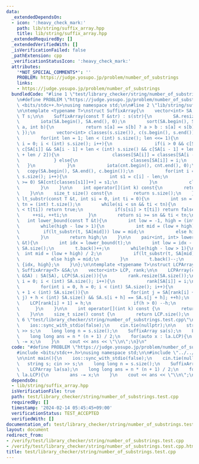 ```yaml
---
data:
  _extendedDependsOn:
  - icon: ':heavy_check_mark:'
    path: lib/string/suffix_array.hpp
    title: lib/string/suffix_array.hpp
  _extendedRequiredBy: []
  _extendedVerifiedWith: []
  _isVerificationFailed: false
  _pathExtension: cpp
  _verificationStatusIcon: ':heavy_check_mark:'
  attributes:
    '*NOT_SPECIAL_COMMENTS*': ''
    PROBLEM: https://judge.yosupo.jp/problem/number_of_substrings
    links:
    - https://judge.yosupo.jp/problem/number_of_substrings
  bundledCode: "#line 1 \"test/library_checker/string/number_of_substrings.test.cpp\"\
    \n#define PROBLEM \"https://judge.yosupo.jp/problem/number_of_substrings\"\n#include\
    \ <bits/stdc++.h>\nusing namespace std;\n\n#line 2 \"lib/string/suffix_array.hpp\"\
    \n\ntemplate <typename T>\nstruct SuffixArray{\n    vector<int> SA;\n    const\
    \ T s;\n\n    SuffixArray(const T &str) : s(str){\n        SA.resize(s.size());\n\
    \        iota(SA.begin(), SA.end(), 0);\n        sort(SA.begin(), SA.end(), [&](int\
    \ a, int b){\n            return s[a] == s[b] ? a > b : s[a] < s[b];\n       \
    \ });\n        vector<int> classes(s.size()), c(s.begin(), s.end()), cnt(s.size());\n\
    \        for(int len = 1; len < (int) s.size(); len <<= 1){\n            for(int\
    \ i = 0; i < (int) s.size(); i++){\n                if(i > 0 && c[SA[i - 1]] ==\
    \ c[SA[i]] && SA[i - 1] + len < (int) s.size() && c[SA[i - 1] + len / 2] == c[SA[i]\
    \ + len / 2]){\n                    classes[SA[i]] = classes[SA[i - 1]];\n   \
    \             } else{\n                    classes[SA[i]] = i;\n             \
    \   }\n            }\n            iota(cnt.begin(), cnt.end(), 0);\n         \
    \   copy(SA.begin(), SA.end(), c.begin());\n            for(int i = 0; i < (int)\
    \ s.size(); i++){\n                int s1 = c[i] - len;\n                if(s1\
    \ >= 0) SA[cnt[classes[s1]]++] = s1;\n            }\n            classes.swap(c);\n\
    \        }\n    }\n\n    int operator[](int k) const{\n        return SA[k];\n\
    \    }\n\n    size_t size() const{\n        return s.size();\n    }\n\n    bool\
    \ lt_substr(const T &t, int si = 0, int ti = 0){\n        int sn = (int) s.size(),\
    \ tn = (int) t.size();\n        while(si < sn && ti < tn){\n            if(s[si]\
    \ < t[ti]) return true;\n            if(s[si] > t[ti]) return false;\n       \
    \     ++si, ++ti;\n        }\n        return si >= sn && ti < tn;\n    }\n\n \
    \   int lower_bound(const T &t){\n        int low = -1, high = (int) SA.size();\n\
    \        while(high - low > 1){\n            int mid = (low + high) / 2;\n   \
    \         if(lt_substr(t, SA[mid])) low = mid;\n            else high = mid;\n\
    \        }\n        return high;\n    }\n\n    pair<int, int> lower_upper_bound(T\
    \ &t){\n        int idx = lower_bound(t);\n        int low = idx - 1, high = (int)\
    \ SA.size();\n        t.back()++;\n        while(high - low > 1){\n          \
    \  int mid = (low + high) / 2;\n            if(lt_substr(t, SA[mid])) low = mid;\n\
    \            else high = mid;\n        }\n        t.back()--;\n        return\
    \ {idx, high};\n    }\n};\n\ntemplate <typename T>\nstruct LCPArray{\n    const\
    \ SuffixArray<T> &SA;\n    vector<int> LCP, rank;\n\n    LCPArray(const SuffixArray<T>\
    \ &SA) : SA(SA), LCP(SA.size()){\n        rank.resize(SA.size());\n        for(int\
    \ i = 0; i < (int) SA.size(); i++){\n            rank[SA[i]] = i;\n        }\n\
    \        for(int i = 0, h = 0; i < (int) SA.size(); i++){\n            if(rank[i]\
    \ + 1 < (int) SA.size()){\n                for(int j = SA[rank[i] + 1]; max(i,\
    \ j) + h < (int) SA.size() && SA.s[i + h] == SA.s[j + h]; ++h);\n            \
    \    LCP[rank[i] + 1] = h;\n                if(h > 0) --h;\n            }\n  \
    \      }\n    }\n\n    int operator[](int k) const {\n        return LCP[k];\n\
    \    }\n\n    size_t size() const {\n        return LCP.size();\n    }\n};\n#line\
    \ 6 \"test/library_checker/string/number_of_substrings.test.cpp\"\n\nint main(){\n\
    \    ios::sync_with_stdio(false);\n    cin.tie(nullptr);\n\n    string s; cin\
    \ >> s;\n    long long n = s.size();\n    SuffixArray sa(s);\n    LCPArray la(sa);\n\
    \    long long ans = n * (n + 1) / 2;\n    for(auto x : la.LCP){\n        ans\
    \ -= x;\n    }\n    cout << ans << \"\\n\";\n}\n"
  code: "#define PROBLEM \"https://judge.yosupo.jp/problem/number_of_substrings\"\n\
    #include <bits/stdc++.h>\nusing namespace std;\n\n#include \"../../../lib/string/suffix_array.hpp\"\
    \n\nint main(){\n    ios::sync_with_stdio(false);\n    cin.tie(nullptr);\n\n \
    \   string s; cin >> s;\n    long long n = s.size();\n    SuffixArray sa(s);\n\
    \    LCPArray la(sa);\n    long long ans = n * (n + 1) / 2;\n    for(auto x :\
    \ la.LCP){\n        ans -= x;\n    }\n    cout << ans << \"\\n\";\n}\n"
  dependsOn:
  - lib/string/suffix_array.hpp
  isVerificationFile: true
  path: test/library_checker/string/number_of_substrings.test.cpp
  requiredBy: []
  timestamp: '2024-02-14 05:45:45+09:00'
  verificationStatus: TEST_ACCEPTED
  verifiedWith: []
documentation_of: test/library_checker/string/number_of_substrings.test.cpp
layout: document
redirect_from:
- /verify/test/library_checker/string/number_of_substrings.test.cpp
- /verify/test/library_checker/string/number_of_substrings.test.cpp.html
title: test/library_checker/string/number_of_substrings.test.cpp
---
```

